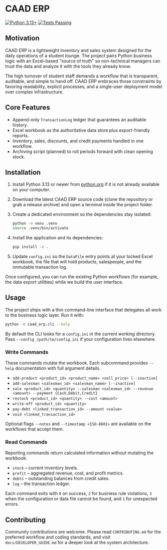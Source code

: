 # CAAD ERP

[![Python 3.13+](https://img.shields.io/badge/python-3.13%2B-blue)](https://www.python.org/)
[![Tests Passing](https://img.shields.io/badge/tests-pytest-success)](./tests)

## Motivation

CAAD ERP is a lightweight inventory and sales system designed for the daily
operations of a student lounge. The project pairs Python business logic with an
Excel-based "source of truth" so non-technical managers can trust the data and
analyze it with the tools they already know.

The high turnover of student staff demands a workflow that is transparent,
auditable, and simple to hand off. CAAD ERP embraces those constraints by
favoring readability, explicit processes, and a single-user deployment model
over complex infrastructure.

## Core Features

- Append-only `TransactionLog` ledger that guarantees an auditable history.
- Excel workbook as the authoritative data store plus export-friendly reports.
- Inventory, sales, discounts, and credit payments handled in one workflow.
- Archiving script (planned) to roll periods forward with clean opening stock.

## Installation

1. Install Python 3.13 or newer from [python.org](https://www.python.org/) if it
   is not already available on your computer.
2. Download the latest CAAD ERP source code (clone the repository or grab a
   release archive) and open a terminal inside the project folder.
3. Create a dedicated environment so the dependencies stay isolated:

   ```bash
   python -m venv .venv
   source .venv/bin/activate
   ```

4. Install the application and its dependencies:

   ```bash
   pip install -e .
   ```

5. Update `config.ini` so the `DataFile` entry points at your locked Excel
   workbook, the file that will hold products, salespeople, and the immutable
   transaction log.

Once configured, you can run the existing Python workflows (for example, the
data export utilities) while we build the user interface.

## Usage

The project ships with a thin command-line interface that delegates all work to
the business logic layer. Run it with:

```bash
python -m caad_erp.cli --help
```

By default the CLI looks for a `config.ini` in the current working directory.
Pass `--config /path/to/config.ini` if your configuration lives elsewhere.

### Write Commands

These commands mutate the workbook. Each subcommand provides `--help`
documentation with full argument details.

- `add-product <product_id> <product_name> <sell_price> [--inactive]`
- `add-salesman <salesman_id> <salesman_name> [--inactive]`
- `sale <product_id> <quantity> --salesman <salesman_id> --revenue <amount> --payment {Cash,Debit,Credit}`
- `restock <product_id> <quantity> --cost <amount>`
- `write-off <product_id> <quantity>`
- `pay-debt <linked_transaction_id> --amount <value>`
- `void <linked_transaction_id>`

Optional flags `--notes` and `--timestamp <ISO-8601>` are available on the
workflows that accept them.

### Read Commands

Reporting commands return calculated information without mutating the workbook:

- `stock` – current inventory levels.
- `profit` – aggregated revenue, cost, and profit metrics.
- `debts` – outstanding balances from credit sales.
- `log` – the transaction ledger.

Each command exits with `0` on success, `2` for business rule violations, `3`
when the configuration or data file cannot be found, and `1` for unexpected
errors.

## Contributing

Community contributions are welcome. Please read `CONTRIBUTING.md` for the
preferred workflow and coding standards, and visit
`docs/DEVELOPER_GUIDE.md` for a deeper look at the system architecture.
